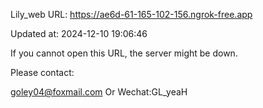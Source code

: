 Lily_web URL: https://ae6d-61-165-102-156.ngrok-free.app

Updated at: 2024-12-10 19:06:46

If you cannot open this URL, the server might be down.

Please contact: 

goley04@foxmail.com Or Wechat:GL_yeaH